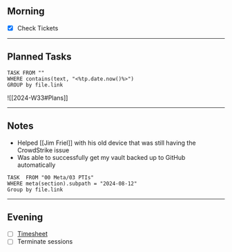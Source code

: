 ## Morning
- [x] Check Tickets

---
## Planned Tasks
~~~dataview
TASK FROM ""
WHERE contains(text, "<%tp.date.now()%>")
GROUP by file.link
~~~
![[2024-W33#Plans]]

---
## Notes
- Helped [[Jim Friel]] with his old device that was still having the CrowdStrike issue 
- Was able to successfully get my vault backed up to GitHub automatically


~~~dataview
TASK  FROM "00 Meta/03 PTIs"
WHERE meta(section).subpath = "2024-08-12"
Group by file.link
~~~
---
## Evening
- [ ] [Timesheet]()
- [ ] Terminate sessions
```

